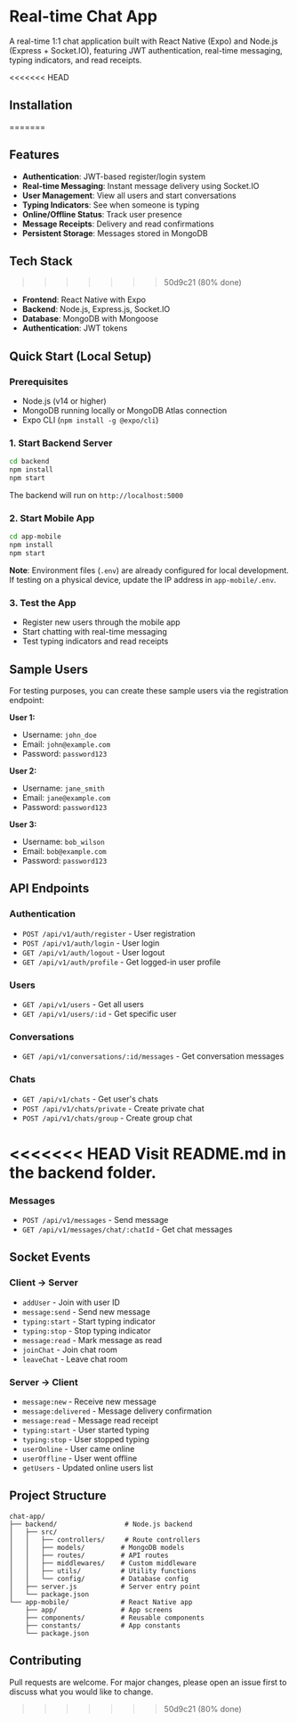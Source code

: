 # Real-time Chat App

A real-time 1:1 chat application built with React Native (Expo) and Node.js (Express + Socket.IO), featuring JWT authentication, real-time messaging, typing indicators, and read receipts.

<<<<<<< HEAD
## Installation
=======
## Features

- **Authentication**: JWT-based register/login system
- **Real-time Messaging**: Instant message delivery using Socket.IO
- **User Management**: View all users and start conversations
- **Typing Indicators**: See when someone is typing
- **Online/Offline Status**: Track user presence
- **Message Receipts**: Delivery and read confirmations
- **Persistent Storage**: Messages stored in MongoDB

## Tech Stack
>>>>>>> 50d9c21 (80% done)

- **Frontend**: React Native with Expo
- **Backend**: Node.js, Express.js, Socket.IO
- **Database**: MongoDB with Mongoose
- **Authentication**: JWT tokens

## Quick Start (Local Setup)

### Prerequisites

- Node.js (v14 or higher)
- MongoDB running locally or MongoDB Atlas connection
- Expo CLI (`npm install -g @expo/cli`)

### 1. Start Backend Server

```bash
cd backend
npm install
npm start
```

The backend will run on `http://localhost:5000`

### 2. Start Mobile App

```bash
cd app-mobile
npm install
npm start
```

**Note**: Environment files (`.env`) are already configured for local development. If testing on a physical device, update the IP address in `app-mobile/.env`.

### 3. Test the App

- Register new users through the mobile app
- Start chatting with real-time messaging
- Test typing indicators and read receipts

## Sample Users

For testing purposes, you can create these sample users via the registration endpoint:

**User 1:**
- Username: `john_doe`
- Email: `john@example.com`
- Password: `password123`

**User 2:**
- Username: `jane_smith`
- Email: `jane@example.com`
- Password: `password123`

**User 3:**
- Username: `bob_wilson`
- Email: `bob@example.com`
- Password: `password123`

## API Endpoints

### Authentication
- `POST /api/v1/auth/register` - User registration
- `POST /api/v1/auth/login` - User login
- `GET /api/v1/auth/logout` - User logout
- `GET /api/v1/auth/profile` - Get logged-in user profile

### Users
- `GET /api/v1/users` - Get all users
- `GET /api/v1/users/:id` - Get specific user

### Conversations
- `GET /api/v1/conversations/:id/messages` - Get conversation messages

### Chats
- `GET /api/v1/chats` - Get user's chats
- `POST /api/v1/chats/private` - Create private chat
- `POST /api/v1/chats/group` - Create group chat

<<<<<<< HEAD
Visit README.md in the backend folder.
=======
### Messages
- `POST /api/v1/messages` - Send message
- `GET /api/v1/messages/chat/:chatId` - Get chat messages

## Socket Events

### Client → Server
- `addUser` - Join with user ID
- `message:send` - Send new message
- `typing:start` - Start typing indicator
- `typing:stop` - Stop typing indicator
- `message:read` - Mark message as read
- `joinChat` - Join chat room
- `leaveChat` - Leave chat room

### Server → Client
- `message:new` - Receive new message
- `message:delivered` - Message delivery confirmation
- `message:read` - Message read receipt
- `typing:start` - User started typing
- `typing:stop` - User stopped typing
- `userOnline` - User came online
- `userOffline` - User went offline
- `getUsers` - Updated online users list

## Project Structure

```
chat-app/
├── backend/                 # Node.js backend
│   ├── src/
│   │   ├── controllers/     # Route controllers
│   │   ├── models/         # MongoDB models
│   │   ├── routes/         # API routes
│   │   ├── middlewares/    # Custom middleware
│   │   ├── utils/          # Utility functions
│   │   └── config/         # Database config
│   ├── server.js           # Server entry point
│   └── package.json
└── app-mobile/             # React Native app
    ├── app/                # App screens
    ├── components/         # Reusable components
    ├── constants/          # App constants
    └── package.json
```

## Contributing

Pull requests are welcome. For major changes, please open an issue first to discuss what you would like to change.
>>>>>>> 50d9c21 (80% done)
